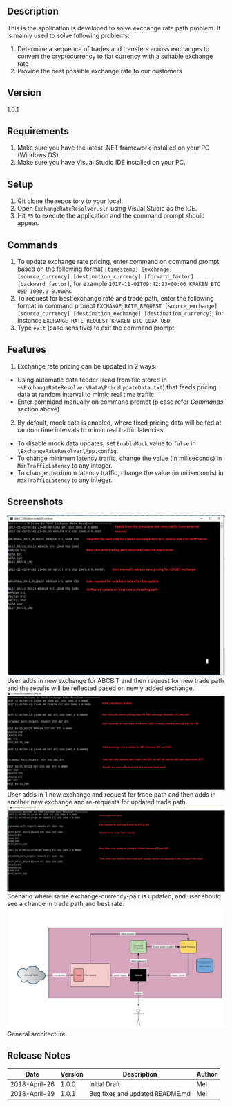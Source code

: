 ## Description
This is the application is developed to solve exchange rate path problem. It is mainly used to solve following problems:
1. Determine a sequence of trades and transfers across exchanges to convert
the cryptocurrency to fiat currency with a suitable exchange rate
2. Provide the best possible exchange rate to our customers

## Version
1.0.1

## Requirements
1. Make sure you have the latest .NET framework installed on your PC (Windows OS).
2. Make sure you have Visual Studio IDE installed on your PC.

## Setup
1. Git clone the repository to your local.
2. Open `ExchangeRateResolver.sln` using Visual Studio as the IDE.
3. Hit `F5` to execute the application and the command prompt should appear.

## Commands
1. To update exchange rate pricing, enter command on command prompt based on the following format `[timestamp] [exchange] [source_currency] [destination_currency] [forward_factor] [backward_factor]`, for example `2017-11-01T09:42:23+00:00 KRAKEN BTC USD 1000.0 0.0009`.
2. To request for best exchange rate and trade path, enter the following format in command prompt `EXCHANGE_RATE_REQUEST [source_exchange] [source_currency] [destination_exchange] [destination_currency]`, for instance `EXCHANGE_RATE_REQUEST KRAKEN BTC GDAX USD`.
3. Type `exit` (case sensitive) to exit the command prompt.

## Features
1. Exchange rate pricing can be updated in 2 ways:
* Using automatic data feeder (read from file stored in `~\ExchangeRateResolver\Data\PriceUpdateData.txt`) that feeds pricing data at random interval to mimic real time traffic.
* Enter command manually on command prompt (please refer *Commands* section above)
2. By default, mock data is enabled, where fixed pricing data will be fed at random time intervals to mimic real traffic latencies.
* To disable mock data updates, set `EnableMock` value to `false` in `\ExchangeRateResolver\App.config`.
* To change minimum latency traffic, change the value (in miliseconds) in `MinTrafficLatency` to any integer.
* To change maximum latency traffic, change the value  (in miliseconds) in `MaxTrafficLatency` to any integer.

## Screenshots
![Alt text](/Sample.jpg?raw=true "Scenario where user updates the existing exchange rate pricing and checks for the newly updated trade path")
User adds in new exchange for ABCBIT and then request for new trade path and the results will be reflected based on newly added exchange.
![Alt text](/Sample2.jpg?raw=true "Scenario where user adds in new exchange-rate pair and results are reflected once user requests for new trade path associated to the new exchange-rate pair")
User adds in 1 new exchange and request for trade path and then adds in another new exchange and re-requests for updated trade path.
![Alt text](/Sample3.jpg?raw=true "Scenario where user adds in new exchange-rate pair and results are reflected once user requests for new trade path associated to the new exchange-rate pair")
Scenario where same exchange-currency-pair is updated, and user should see a change in trade path and best rate.
![Alt text](/ExchangeRatesSolverArchitecture.jpg?raw=true "General Architecture")
General architecture.

## Release Notes
| Date | Version | Description | Author |
| ------------- | ------------- | ------------- | ------------- |
| 2018-April-26 | 1.0.0  | Initial Draft | Mel |
| 2018-April-29 | 1.0.1  | Bug fixes and updated README.md | Mel |

